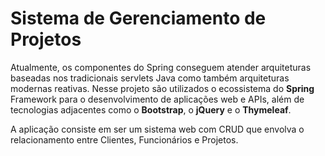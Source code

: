 # Sistema de Gerenciamento de Projetos
Atualmente, os componentes do Spring conseguem atender arquiteturas baseadas nos tradicionais servlets Java como também arquiteturas modernas reativas. Nesse projeto são utilizados o ecossistema do **Spring** Framework para o desenvolvimento de aplicações web e APIs, além de tecnologias adjacentes como o **Bootstrap**, o **jQuery** e o **Thymeleaf**.

A aplicação consiste em ser um sistema web com CRUD que envolva o relacionamento entre Clientes, Funcionários e Projetos.
